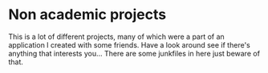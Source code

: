 # Non academic projects
This is a lot of different projects, many of which were a part of an application I created with some friends.
Have a look around see if there's anything that interests you... There are some junkfiles in here just beware of that.

